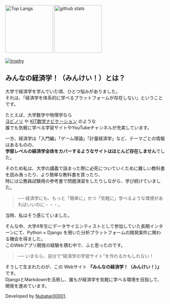 <p align="left"> 
  <img alt="Top Langs" height="150px" src="https://github-readme-stats.vercel.app/api/top-langs/?username=Nubatan10001&layout=compact&count_private=true&show_icons=true&theme=onedark" />
  <img alt="github stats" height="150px" src="https://github-readme-stats.vercel.app/api?username=Nubatan10001&count_private=true&show_icons=true&show_icons=true&theme=onedark" />
</p>

[![trophy](https://github-profile-trophy.vercel.app/?username=Nubatan10001&theme=onedark&column=8
)](https://github.com/ryo-ma/github-profile-trophy)

## みんなの経済学！（みんけい！）とは？

大学で経済学を学んでいた頃、ひとつ悩みがありました。  
それは、「経済学を体系的に学べるプラットフォームが存在しない」ということです。

たとえば、大学数学や物理学なら  
[ヨビノリ](https://yobinori.jp/) や [KIT数学ナビケーション](https://w3e.kanazawa-it.ac.jp/math/video/henkan-tex.cgi?target=/math/video/index.html) のような  
誰でも気軽に学べる学習サイトやYouTubeチャンネルが充実しています。

一方、経済学は「入門編」「ゲーム理論」「計量経済学」など、テーマごとの情報はあるものの、  
**学部レベルの経済学全体をカバーするようなサイトはほとんど存在しません**でした。

そのため私は、大学の講義で詰まった際に必死についていくために難しい教科書を読み漁ったり、より簡単な教科書を買ったり、   
時には公務員試験用の参考書で問題演習をしたりしながら、学び続けていました。  
> ── 経済学にも、もっと「簡単に」かつ「気軽に」学べるような環境があればいいのに・・・。   

当時、私はそう感じていました。

そんな中、大学4年生にデータサイエンティストとして参加していた長期インターンにて、Python × Django を用いた分析プラットフォームの開発案件に関わる機会を得ました。  
このWebアプリ開発の経験を積む中で、ふと思ったのです。

> ── いまなら、自分で“経済学の学習サイト”を作れるかもしれない！

そうして生まれたのが、この Webサイト **『みんなの経済学！（みんけい！）』** です。  
DjangoとMarkdownを活用し、誰もが経済学を気軽に学べる環境を目指して、開発を進めています。

Developed by [Nubatan10001](https://github.com/Nubatan10001).

<!-- Add project description / usage instructions / demo link below -->
